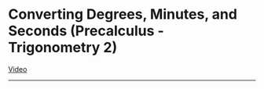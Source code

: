 # Converting Degrees, Minutes, and Seconds (Precalculus - Trigonometry 2)

[Video](https://www.youtube.com/watch?v=U40Afn37QC4)

---
